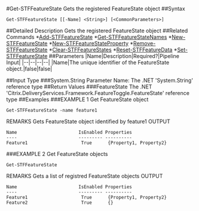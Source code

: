 #Get-STFFeatureState
Gets the registered FeatureState object
##Syntax
```Get-STFFeatureState [[-Name] <String>] [<CommonParameters>]
```
##Detailed Description
Gets the registered FeatureState object
##Related Commands
*[Add-STFFeatureState](Add-STFFeatureState)
*[Get-STFFeatureStateNames](Get-STFFeatureStateNames)
*[New-STFFeatureState](New-STFFeatureState)
*[New-STFFeatureStateProperty](New-STFFeatureStateProperty)
*[Remove-STFFeatureState](Remove-STFFeatureState)
*[Clear-STFFeatureStates](Clear-STFFeatureStates)
*[Reset-STFFeatureData](Reset-STFFeatureData)
*[Set-STFFeatureState](Set-STFFeatureState)
##Parameters
|Name|Description|Required?|Pipeline Input||--|--|--|--||Name|The unique identifier of the FeatureState object.|false|false|##Input Type
###System.String
Parameter Name: The .NET 'System.String' reference type
##Return Values
###FeatureState
The .NET 'Citrix.DeliveryServices.Framework.FeatureToggle.FeatureState' reference type
##Examples
###EXAMPLE 1 Get FeatureState object
```Get-STFFeatureState -name feature1
```
REMARKS
Gets FeatureState object identified by feature1
OUTPUT
```Name                       IsEnabled Properties                       
----                       --------- ----------                        
Feature1                    True      {Property1, Property2}
```
###EXAMPLE 2 Get FeatureState objects
```Get-STFFeatureState
```
REMARKS
Gets a list of registred FeatureState objects
OUTPUT
```Name                       IsEnabled Properties                       
----                       --------- ----------                        
Feature1                    True      {Property1, Property2}              
Feature2                    True      {}
```
